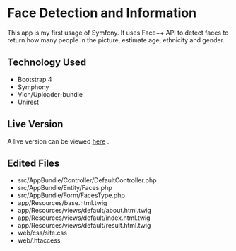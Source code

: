 Face Detection and Information
========

This app is my first usage of Symfony. It uses Face++ API to detect faces to return how many people in the picture, estimate age, ethnicity and gender.
              
Technology Used
---------------

* Bootstrap 4
* Symphony
* Vich/Uploader-bundle
* Unirest

Live Version
---------------
A live version can be viewed [here](http://figueiredoluiz.com/projects/faceinfo) .

Edited Files
---------------
* src/AppBundle/Controller/DefaultController.php
* src/AppBundle/Entity/Faces.php
* src/AppBundle/Form/FacesType.php
* app/Resources/base.html.twig
* app/Resources/views/default/about.html.twig
* app/Resources/views/default/index.html.twig
* app/Resources/views/default/result.html.twig
* web/css/site.css
* web/.htaccess
